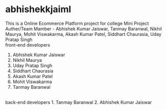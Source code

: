 # abhishekkjaiml

This is a Online Ecommerce Platform project for college Mini Project
<br>
Auther/Team Mamber - Abhishek Kumar Jaiswar, Tanmay Baranwal, Nikhil Maurya, Mohit Viswakarma, Akash Kumar Patel, Siddhart Chaurasia, Uday Pratap Singh
<br>
front-end developers
1. Abhishek Kumar Jaiswar
2. Nikhil Maurya
3. Uday Pratap Singh
4. Siddhart Chaurasia
5. Akash Kumar Patel
6. Mohit Viswakarma
7. Tanmay Baranwal
<br>
back-end developers
1. Tanmay Baranwal
2. Abhishek Kumar Jaiswar
